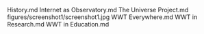 History.md
Internet as Observatory.md
The Universe Project.md
figures/screenshot1/screenshot1.jpg
WWT Everywhere.md
WWT in Research.md
WWT in Education.md